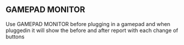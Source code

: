 ## GAMEPAD MONITOR

Use GAMEPAD MONITOR before plugging in a gamepad and when pluggedin it will show the before and after report with each change of buttons